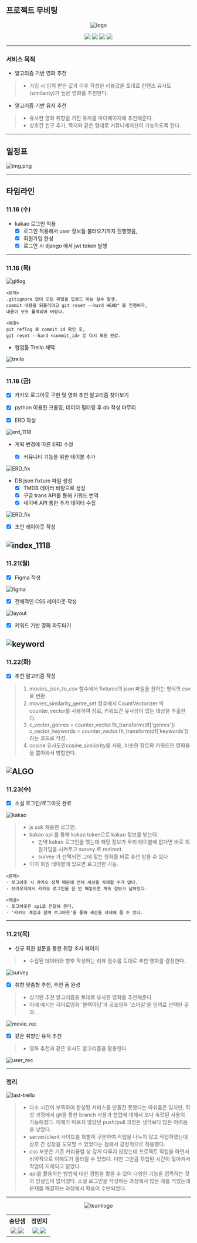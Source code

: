 ## 프로젝트 무비팅

<div align="center">

![logo](./IMG/logo.png)

<img src="https://img.shields.io/badge/Django-0c4b33?style=for-the-badge&logo=Django&logoColor=white"/>
<img src="https://img.shields.io/badge/Python-3776AB?style=for-the-badge&logo=Python&logoColor=white"/>
<img src="https://img.shields.io/badge/vue.js-4FC08D?style=for-the-badge&logo=vue.js&logoColor=white">  
<img src="https://img.shields.io/badge/Javascript-F7DF1E?style=for-the-badge&logo=Javascript&logoColor=white"/>
</div>

---
### 서비스 목적
- 알고리즘 기반 영화 추천
> - 가입 시 입력 받은 값과 이후 작성한 리뷰값을 토대로 컨텐츠 유사도(similarity)가 높은 영화를 추천한다.
- 알고리즘 기반 유저 추천
> - 유사한 영화 취향을 가진 유저를 마이페이지에 추천해준다.
> - 상호간 친구 추가, 쪽지와 같은 형태로 커뮤니케이션이 가능하도록 한다.

---
## 일정표

![img.png](./IMG/EXCEL.png)

---

## 타임라인

### 11.16 (수)

- kakao 로그인 적용
  - [x] 로그인 적용해서 user 정보들 불러오기까지 진행했음,
  - [x] 회원가입 완성
  - [x] 로그인 시 django 에서 jwt token 발행

---

### 11.16 (목)

![gitlog](./IMG/git_log_1117.png)

```
<문제>
.gitignore 없이 모든 파일을 업로드 하는 실수 발생.
commit 내용을 되돌리려고 git reset --hard HEAD^ 를 진행하자,
내용이 모두 롤백되어 버렸다.

<해결>
git reflog 로 commit id 확인 후,
git reset --hard <commit_id> 로 다시 복원 완료.
```

- 협업툴 Trello 채택

![trello](./IMG/trello_1117.png)

---

### 11.18 (금)

- [x] 카카오 로그아웃 구현 및 영화 추천 알고리즘 찾아보기
- [x] python 이용한 크롤링, 데이터 필터링 후 db 작성 마무리

- [x] ERD 작성

![erd_1118](./IMG/erd_1118.png)

- 계획 변경에 따른 ERD 수정
  
  - [x] 커뮤니티 기능을 위한 테이블 추가

![ERD_fix](./IMG/ERD_last.PNG)

- DB json fixture 파일 생성
  - [x] TMDB 데이터 바탕으로 생성
  - [x] 구글 trans API를 통해 키워드 번역
  - [x] 네이버 API 통한 추가 데이터 수집

![ERD_fix](./IMG/trans.PNG)
- [x] 초안 레이아웃 작성

![index_1118](./IMG/index_1118.png)
---
### 11.21(월)
- [x] Figma 작성

![figma](./IMG/figma_1117.png)

- [x] 전체적인 CSS 레이아웃 작성

![layout](./IMG/layout.PNG)
- [x] 키워드 기반 영화 파도타기

![keyword](./IMG/keyword.PNG)
---
### 11.22(화)
- [x] 추천 알고리즘 작성
> 1. movies_json_to_csv 함수에서 fixtures의 json 파일을 원하는 형식의 csv로 변환.
> 2. movies_similarity_genre_set 함수에서 CountVectorizer 의 counter_vector를 사용하여 장르, 키워드간 유사성이 있는 대상을 추출한다.
> 3. c_vector_genres = counter_vector.fit_transform(df['genres'])    c_vector_keywords = counter_vector.fit_transform(df['keywords'])라는 코드로 작성.
> 4. cosine 유사도인cosine_similarity를 사용, 비슷한 장르와 키워드인 영화들을 뽑아와서 병합한다.

![ALGO](./IMG/algo.PNG)
---
### 11.23(수)
- [x] 소설 로그인/로그아웃 완료

![kakao](./IMG/social.PNG)

> - js sdk 채용한 로그인.
> - kakao api 를 통해 kakao token으로 kakao 정보를 받는다.
>   - 만약 kakao 로그인을 했는데 해당 정보가 우리 테이블에 없다면 바로 회원가입을 시켜주고 survey 로 redirect.
>   - survey 가 선택되면 그에 맞는 영화를 바로 추천 받을 수 있다
> - 이미 회원 테이블에 있으면 로그인만 가능.
```
<문제>
- 로그아웃 시 카카오 정책 때문에 전체 세션을 삭제할 수가 없다.
- 브라우저에서 카카오 로그인을 한 번 해놓으면 계속 정보가 남아있다.

<해결>
- 로그아웃은 api로 전달해 준다.
- '카카오 계정과 함께 로그아웃'을 통해 세션을 삭제해 줄 수 있다.
```
---
### 11.21(목)
- 신규 회원 설문을 통한 취향 조사 페이지
> - 수집된 데이터와 향후 작성하는 리뷰 점수를 토대로 추천 영화를 결정한다.

![survey](./IMG/survey.PNG)
- [x] 취향 맞춤형 추천, 추천 폼 완성
> - 상기된 추천 알고리즘을 토대로 유사한 영화를 추천해준다.
> - 아래 예시는 히어로영화 '블랙아담'과 공포영화 '스마일'을 임의로 선택한 결과.

![movie_rec](./IMG/recommend.PNG)

- [x] 같은 취향인 유저 추천
> - 영화 추천과 같은 유사도 알고리즘을 활용한다.

![user_rec](./IMG/person_rec.png)

---
### 정리
![last-trello](./IMG/trello-last.PNG)
> - 다소 시간이 부족하여 완성된 서비스를 만들진 못했다는 아쉬움은 있지만, 작성 과정에서 git을 통한 branch 사용과 협업에 대해서 보다 숙련된 사용이 가능해졌다. 이해가 따르지 않았던 push/pull 과정은 생각보다 많은 어려움을 낳았다.
> - server/client 사이드를 특별히 구분하여 작업을 나누지 않고 작업하였는데 상호 간 성장을 도모할 수 있었다는 점에서 긍정적으로 작용했다.
> - css 부분은 기존 커리큘럼 상 깊게 다루지 않았는데 프로젝트 작업을 하면서 비약적으로 이해도가 올라갈 수 있었다. 다만 그만큼 투입된 시간이 많아져서 작업이 지체되고 말았다.
> - api를 활용하는 방법에 대한 경험을 쌓을 수 있어 다양한 기능을 접목하는 것의 망설임이 없어졌다. 소셜 로그인을 작성하는 과정에서 많은 애를 먹었는데 문제를 해결하는 과정에서 학습이 수반되었다.

---

<div align="center">

![teamlogo](./IMG/team-logo.png)

<table>
  <tr>
    <th align="center">송단샘</th>
    <th align="center">정민지</th>
  </tr>
  <tr>
    <td align="center">
      <a href="https://github.com/Song-d-s/">
        <img src="https://img.shields.io/badge/github-22272E?style=flat-square&logo=github&logoColor=white"/>
      </a>
      <a href="mailto:s2770853@gmail.com">
        <img src="https://img.shields.io/badge/Gmail-EA4335?style=flat-square&logo=gmail&logoColor=white"/>
      </a>
    </td>
    <td align="center">
      <a href="https://github.com/jellyKKing">
        <img src="https://img.shields.io/badge/github-22272E?style=flat-square&logo=github&logoColor=white"/>
      </a>
      <a href="mailto:wjdalswl0731@gmail.com">
        <img src="https://img.shields.io/badge/Gmail-EA4335?style=flat-square&logo=gmail&logoColor=white"/>
      </a>
    </td>
  </tr>
</table>

</div>
